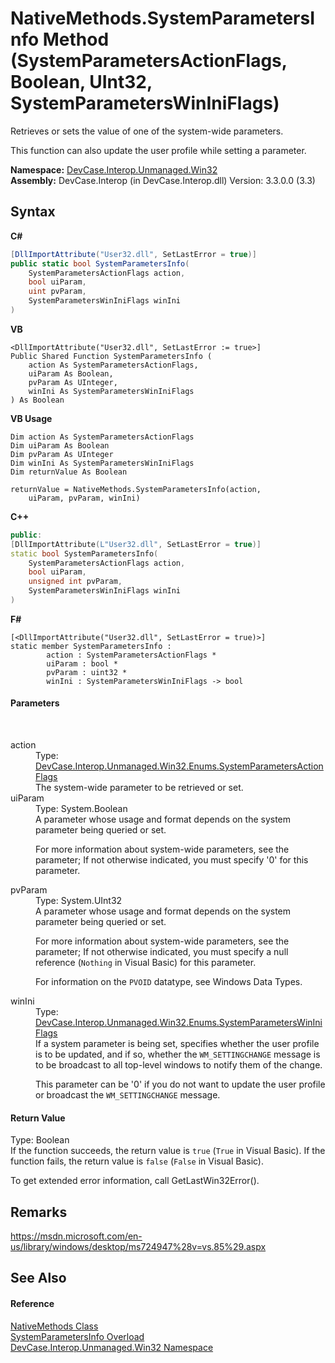 # NativeMethods.SystemParametersInfo Method (SystemParametersActionFlags, Boolean, UInt32, SystemParametersWinIniFlags)
 

Retrieves or sets the value of one of the system-wide parameters. 

 This function can also update the user profile while setting a parameter.

**Namespace:**&nbsp;<a href="N_DevCase_Interop_Unmanaged_Win32">DevCase.Interop.Unmanaged.Win32</a><br />**Assembly:**&nbsp;DevCase.Interop (in DevCase.Interop.dll) Version: 3.3.0.0 (3.3)

## Syntax

**C#**<br />
``` C#
[DllImportAttribute("User32.dll", SetLastError = true)]
public static bool SystemParametersInfo(
	SystemParametersActionFlags action,
	bool uiParam,
	uint pvParam,
	SystemParametersWinIniFlags winIni
)
```

**VB**<br />
``` VB
<DllImportAttribute("User32.dll", SetLastError := true>]
Public Shared Function SystemParametersInfo ( 
	action As SystemParametersActionFlags,
	uiParam As Boolean,
	pvParam As UInteger,
	winIni As SystemParametersWinIniFlags
) As Boolean
```

**VB Usage**<br />
``` VB Usage
Dim action As SystemParametersActionFlags
Dim uiParam As Boolean
Dim pvParam As UInteger
Dim winIni As SystemParametersWinIniFlags
Dim returnValue As Boolean

returnValue = NativeMethods.SystemParametersInfo(action, 
	uiParam, pvParam, winIni)
```

**C++**<br />
``` C++
public:
[DllImportAttribute(L"User32.dll", SetLastError = true)]
static bool SystemParametersInfo(
	SystemParametersActionFlags action, 
	bool uiParam, 
	unsigned int pvParam, 
	SystemParametersWinIniFlags winIni
)
```

**F#**<br />
``` F#
[<DllImportAttribute("User32.dll", SetLastError = true)>]
static member SystemParametersInfo : 
        action : SystemParametersActionFlags * 
        uiParam : bool * 
        pvParam : uint32 * 
        winIni : SystemParametersWinIniFlags -> bool 

```


#### Parameters
&nbsp;<dl><dt>action</dt><dd>Type: <a href="T_DevCase_Interop_Unmanaged_Win32_Enums_SystemParametersActionFlags">DevCase.Interop.Unmanaged.Win32.Enums.SystemParametersActionFlags</a><br />The system-wide parameter to be retrieved or set.</dd><dt>uiParam</dt><dd>Type: System.Boolean<br />A parameter whose usage and format depends on the system parameter being queried or set. 

 For more information about system-wide parameters, see the  parameter; If not otherwise indicated, you must specify '0' for this parameter.</dd><dt>pvParam</dt><dd>Type: System.UInt32<br />A parameter whose usage and format depends on the system parameter being queried or set. 

 For more information about system-wide parameters, see the  parameter; If not otherwise indicated, you must specify a null reference (`Nothing` in Visual Basic) for this parameter. 

 For information on the `PVOID` datatype, see Windows Data Types.</dd><dt>winIni</dt><dd>Type: <a href="T_DevCase_Interop_Unmanaged_Win32_Enums_SystemParametersWinIniFlags">DevCase.Interop.Unmanaged.Win32.Enums.SystemParametersWinIniFlags</a><br />If a system parameter is being set, specifies whether the user profile is to be updated, and if so, whether the `WM_SETTINGCHANGE` message is to be broadcast to all top-level windows to notify them of the change. 

 This parameter can be '0' if you do not want to update the user profile or broadcast the `WM_SETTINGCHANGE` message.</dd></dl>

#### Return Value
Type: Boolean<br />If the function succeeds, the return value is `true` (`True` in Visual Basic). If the function fails, the return value is `false` (`False` in Visual Basic). 

 To get extended error information, call GetLastWin32Error().

## Remarks
<a href="https://msdn.microsoft.com/en-us/library/windows/desktop/ms724947%28v=vs.85%29.aspx" target="_blank">https://msdn.microsoft.com/en-us/library/windows/desktop/ms724947%28v=vs.85%29.aspx</a>

## See Also


#### Reference
<a href="T_DevCase_Interop_Unmanaged_Win32_NativeMethods">NativeMethods Class</a><br /><a href="Overload_DevCase_Interop_Unmanaged_Win32_NativeMethods_SystemParametersInfo">SystemParametersInfo Overload</a><br /><a href="N_DevCase_Interop_Unmanaged_Win32">DevCase.Interop.Unmanaged.Win32 Namespace</a><br />